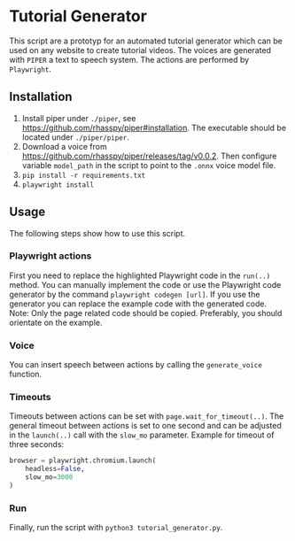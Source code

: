 # Tutorial Generator
This script are a prototyp for an automated tutorial generator which can be used on any website to create tutorial videos. The voices are generated with `PIPER` a text to speech system. The actions are performed by `Playwright`.

## Installation
1. Install piper under `./piper`, see https://github.com/rhasspy/piper#installation. The executable should be located under `./piper/piper`.
2. Download a voice from https://github.com/rhasspy/piper/releases/tag/v0.0.2. Then configure variable `model_path` in the script to point to the `.onnx` voice model file.
3. `pip install -r requirements.txt `
4. `playwright install`

## Usage
The following steps show how to use this script.

### Playwright actions
First you need to replace the highlighted Playwright code in the `run(..)` method. You can manually implement the code or use the Playwright code generator by the command `playwright codegen [url]`. If you use the generator you can replace the example code with the generated code. Note: Only the page related code should be copied. Preferably, you should orientate on the example.

### Voice
You can insert speech between actions by calling the `generate_voice` function.

### Timeouts
Timeouts between actions can be set with `page.wait_for_timeout(..)`. The general timeout between actions is set to one second and can be adjusted in the `launch(..)` call with the `slow_mo` parameter. Example for timeout of three seconds:
```python
browser = playwright.chromium.launch(
    headless=False,
    slow_mo=3000 
)
```

### Run
Finally, run the script with `python3 tutorial_generator.py`.
